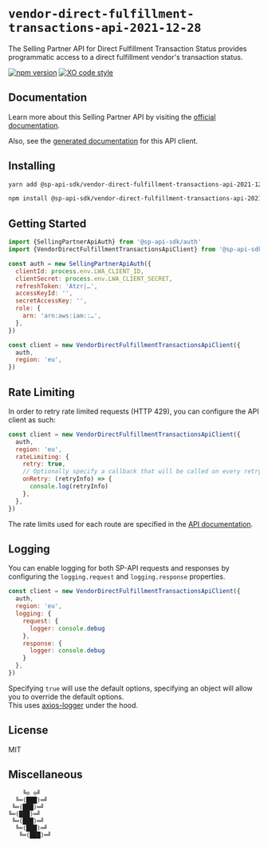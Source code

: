# `vendor-direct-fulfillment-transactions-api-2021-12-28`

The Selling Partner API for Direct Fulfillment Transaction Status provides programmatic access to a direct fulfillment vendor's transaction status.

[![npm version](https://badgen.net/npm/v/@sp-api-sdk/vendor-direct-fulfillment-transactions-api-2021-12-28)](https://www.npmjs.com/package/@sp-api-sdk/vendor-direct-fulfillment-transactions-api-2021-12-28)
[![XO code style](https://badgen.net/badge/code%20style/XO/cyan)](https://github.com/xojs/xo)

## Documentation

Learn more about this Selling Partner API by visiting the [official documentation](https://developer-docs.amazon.com/sp-api/docs).

Also, see the [generated documentation](https://bizon.github.io/selling-partner-api-sdk/modules/_sp_api_sdk_vendor_direct_fulfillment_transactions_api_2021_12_28.html) for this API client.

## Installing

```sh
yarn add @sp-api-sdk/vendor-direct-fulfillment-transactions-api-2021-12-28
```

```sh
npm install @sp-api-sdk/vendor-direct-fulfillment-transactions-api-2021-12-28
```

## Getting Started

```javascript
import {SellingPartnerApiAuth} from '@sp-api-sdk/auth'
import {VendorDirectFulfillmentTransactionsApiClient} from '@sp-api-sdk/vendor-direct-fulfillment-transactions-api-2021-12-28'

const auth = new SellingPartnerApiAuth({
  clientId: process.env.LWA_CLIENT_ID,
  clientSecret: process.env.LWA_CLIENT_SECRET,
  refreshToken: 'Atzr|…',
  accessKeyId: '',
  secretAccessKey: '',
  role: {
    arn: 'arn:aws:iam::…',
  },
})

const client = new VendorDirectFulfillmentTransactionsApiClient({
  auth,
  region: 'eu',
})
```

## Rate Limiting

In order to retry rate limited requests (HTTP 429), you can configure the API client as such:

```javascript
const client = new VendorDirectFulfillmentTransactionsApiClient({
  auth,
  region: 'eu',
  rateLimiting: {
    retry: true,
    // Optionally specify a callback that will be called on every retry.
    onRetry: (retryInfo) => {
      console.log(retryInfo)
    },
  },
})
```

The rate limits used for each route are specified in the [API documentation](https://developer-docs.amazon.com/sp-api/docs).

## Logging

You can enable logging for both SP-API requests and responses by configuring the `logging.request` and `logging.response` properties.

```javascript
const client = new VendorDirectFulfillmentTransactionsApiClient({
  auth,
  region: 'eu',
  logging: {
    request: {
      logger: console.debug
    },
    response: {
      logger: console.debug
    }
  },
})
```

Specifying `true` will use the default options, specifying an object will allow you to override the default options.  
This uses [axios-logger](https://github.com/hg-pyun/axios-logger) under the hood.


## License

MIT

## Miscellaneous

```
    ╚⊙ ⊙╝
  ╚═(███)═╝
 ╚═(███)═╝
╚═(███)═╝
 ╚═(███)═╝
  ╚═(███)═╝
   ╚═(███)═╝
```
